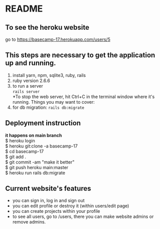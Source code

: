 # README
## To see the heroku website
go to https://basecamp-17.herokuapp.com/users/5

## This steps are necessary to get the application up and running.

1. install yarn, npm, sqlite3, ruby, rails
2. ruby version 2.6.6
3. to run a server   
```rails server```  
*To stop the web server, hit Ctrl+C in the terminal window where it's running.
Things you may want to cover:
4. for db migration: ```rails db:migrate```   
## Deployment instruction
**it happens on main branch**  
$ heroku login  
$ heroku git:clone -a basecamp-17  
$ cd basecamp-17  
$ git add .  
$ git commit -am "make it better"  
$ git push heroku main:master  
$ heroku run rails db:migrate

## Current website's features
- you can sign in, log in and sign out
- you can edit profile or destroy it (within users/edit page)
- you can create projects within your profile
- to see all users, go to /users, there you can make website admins or remove admins.  
